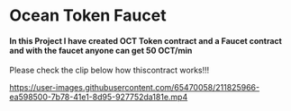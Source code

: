 # Ocean Token Faucet

#### In this Project I have created OCT Token contract and a Faucet contract and with the faucet anyone can get 50 OCT/min

Please check the clip below how thiscontract works!!!


https://user-images.githubusercontent.com/65470058/211825966-ea598500-7b78-41e1-8d95-927752da181e.mp4

